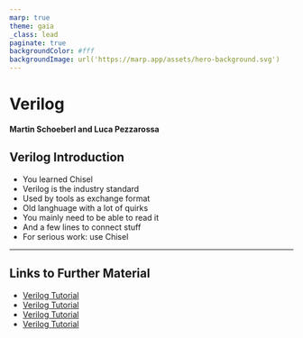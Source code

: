 ```yaml
---
marp: true
theme: gaia
_class: lead
paginate: true
backgroundColor: #fff
backgroundImage: url('https://marp.app/assets/hero-background.svg')
---
```


<!-- headingDivider: 3 -->

# **Verilog**

**Martin Schoeberl and Luca Pezzarossa**


## Verilog Introduction

 * You learned Chisel
 * Verilog is the industry standard 
 * Used by tools as exchange format
 * Old langhuage with a lot of quirks
 * You mainly need to be able to read it
 * And a few lines to connect stuff
 * For serious work: use Chisel

---
## Links to Further Material

 * [Verilog Tutorial](https://www.tutorialspoint.com/vlsi_design/vlsi_design_quick_guide.htm)
 * [Verilog Tutorial](https://www.geeksforgeeks.org/verilog-introduction/)
 * [Verilog Tutorial](https://www.tutorialspoint.com/vlsi_design/vlsi_design_quick_guide.htm)
 * [Verilog Tutorial](https://www.geeksforgeeks.org/verilog-introduction/)